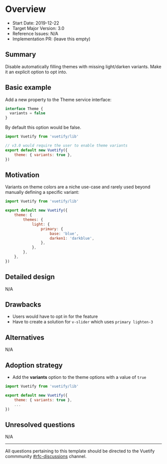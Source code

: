 # Overview

- Start Date: 2019-12-22
- Target Major Version: 3.0
- Reference Issues: N/A
- Implementation PR: (leave this empty)

## Summary

Disable automatically filling themes with missing light/darken variants. Make it an explicit option to opt into.

## Basic example

Add a new property to the Theme service interface:

```js
interface Theme {
  variants = false
}
```

By default this option would be false.

```js
import Vuetify from 'vuetify/lib'

// v3.0 would require the user to enable theme variants
export default new Vuetify({
	theme: { variants: true },
})
```

## Motivation

Variants on theme colors are a niche use-case and rarely used beyond manually defining a specific variant:

```js
import Vuetify from 'vuetify/lib'

export default new Vuetify({
	theme: {
		themes: {
			light: {
				primary: {
					base: 'blue',
					darken1: 'darkblue',
				},
			},
		},
	},
})
```

## Detailed design

N/A

## Drawbacks

- Users would have to opt in for the feature
- Have to create a solution for `v-slider` which uses `primary lighten-3`

## Alternatives

N/A

## Adoption strategy

- Add the **variants** option to the theme options with a value of `true`

```js
import Vuetify from 'vuetify/lib'

export default new Vuetify({
	theme: { variants: true },
	...
})
```

## Unresolved questions

N/A

---

All questions pertaining to this template should be directed to the Vuetify commmunity [#rfc-discussions](https://discord.gg/eXubxyJ) channel.

